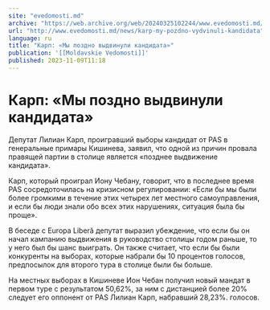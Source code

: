 ```yaml
---
site: "evedomosti.md"
archive: "https://web.archive.org/web/20240325102244/www.evedomosti.md/news/karp-my-pozdno-vydvinuli-kandidata"
url: "http://www.evedomosti.md/news/karp-my-pozdno-vydvinuli-kandidata"
language: ru
title: "Карп: «Мы поздно выдвинули кандидата»"
publication: '[[Moldavskie Vedomosti]]'
published: 2023-11-09T11:18
---
```


# Карп: «Мы поздно выдвинули кандидата»

Депутат Лилиан Карп, проигравший выборы кандидат от PAS в генеральные примары Кишинева, заявил, что одной из причин провала правящей партии в столице является «позднее выдвижение кандидата».

Карп, который проиграл Иону Чебану, говорит, что в последнее время PAS сосредоточилась на кризисном регулировании: «Если бы мы были более громкими в течение этих четырех лет местного самоуправления, и если бы люди знали обо всех этих нарушениях, ситуация была бы проще».

В беседе с Europa Liberă депутат выразил убеждение, что если бы он начал кампанию выдвижения в руководство столицы годом раньше, то у него был бы шанс выиграть. Он также считает, что если бы были конкуренты на выборах, которые набрали бы 10 процентов голосов, предпосылок для второго тура в столице были бы больше.

На местных выборах в Кишиневе Ион Чебан получил новый мандат в первом туре с результатом 50,62%, за ним с дистанцией более 20% следует его оппонент от PAS Лилиан Карп, набравший 28,23%. голосов.